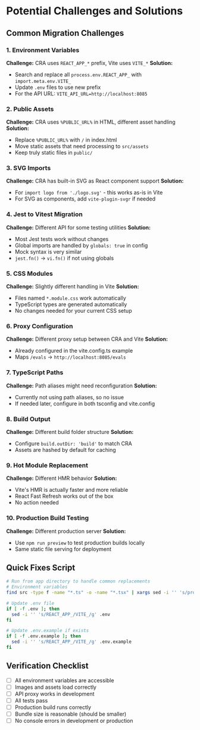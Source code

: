 # Potential Challenges and Solutions

## Common Migration Challenges

### 1. Environment Variables
**Challenge:** CRA uses `REACT_APP_*` prefix, Vite uses `VITE_*`
**Solution:** 
- Search and replace all `process.env.REACT_APP_` with `import.meta.env.VITE_`
- Update `.env` files to use new prefix
- For the API URL: `VITE_API_URL=http://localhost:8085`

### 2. Public Assets
**Challenge:** CRA uses `%PUBLIC_URL%` in HTML, different asset handling
**Solution:**
- Replace `%PUBLIC_URL%` with `/` in index.html
- Move static assets that need processing to `src/assets`
- Keep truly static files in `public/`

### 3. SVG Imports
**Challenge:** CRA has built-in SVG as React component support
**Solution:**
- For `import logo from './logo.svg'` - this works as-is in Vite
- For SVG as components, add `vite-plugin-svgr` if needed

### 4. Jest to Vitest Migration
**Challenge:** Different API for some testing utilities
**Solution:**
- Most Jest tests work without changes
- Global imports are handled by `globals: true` in config
- Mock syntax is very similar
- `jest.fn()` → `vi.fn()` if not using globals

### 5. CSS Modules
**Challenge:** Slightly different handling in Vite
**Solution:**
- Files named `*.module.css` work automatically
- TypeScript types are generated automatically
- No changes needed for your current CSS setup

### 6. Proxy Configuration
**Challenge:** Different proxy setup between CRA and Vite
**Solution:**
- Already configured in the vite.config.ts example
- Maps `/evals` → `http://localhost:8085/evals`

### 7. TypeScript Paths
**Challenge:** Path aliases might need reconfiguration
**Solution:**
- Currently not using path aliases, so no issue
- If needed later, configure in both tsconfig and vite.config

### 8. Build Output
**Challenge:** Different build folder structure
**Solution:**
- Configure `build.outDir: 'build'` to match CRA
- Assets are hashed by default for caching

### 9. Hot Module Replacement
**Challenge:** Different HMR behavior
**Solution:**
- Vite's HMR is actually faster and more reliable
- React Fast Refresh works out of the box
- No action needed

### 10. Production Build Testing
**Challenge:** Different production server
**Solution:**
- Use `npm run preview` to test production builds locally
- Same static file serving for deployment

## Quick Fixes Script

```bash
# Run from app directory to handle common replacements
# Environment variables
find src -type f -name "*.ts" -o -name "*.tsx" | xargs sed -i '' 's/process\.env\.REACT_APP_/import.meta.env.VITE_/g'

# Update .env file
if [ -f .env ]; then
  sed -i '' 's/REACT_APP_/VITE_/g' .env
fi

# Update .env.example if exists
if [ -f .env.example ]; then
  sed -i '' 's/REACT_APP_/VITE_/g' .env.example
fi
```

## Verification Checklist
- [ ] All environment variables are accessible
- [ ] Images and assets load correctly
- [ ] API proxy works in development
- [ ] All tests pass
- [ ] Production build runs correctly
- [ ] Bundle size is reasonable (should be smaller)
- [ ] No console errors in development or production